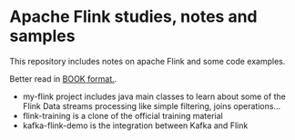 # Apache Flink studies, notes and samples

This repository includes notes on apache Flink and some code examples.

Better read in [BOOK format.](https://jbcodeforce.github.io/flink-studies/).

* my-flink project includes java main classes to learn about some of the Flink Data streams processing like simple filtering, joins operations...
* flink-training is a clone of the official training material
* kafka-flink-demo is the integration between Kafka and Flink